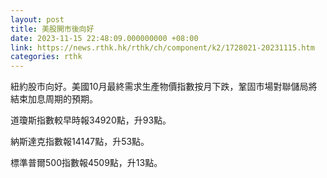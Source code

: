 ```yaml
---
layout: post
title: 美股開市後向好
date: 2023-11-15 22:48:09.000000000 +08:00
link: https://news.rthk.hk/rthk/ch/component/k2/1728021-20231115.htm
categories: rthk
---
```


紐約股市向好。美國10月最終需求生產物價指數按月下跌，鞏固市場對聯儲局將結束加息周期的預期。

道瓊斯指數較早時報34920點，升93點。

納斯達克指數報14147點，升53點。

標準普爾500指數報4509點，升13點。
